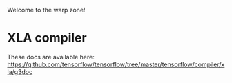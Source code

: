 Welcome to the warp zone!

# XLA compiler

These docs are available here: https://github.com/tensorflow/tensorflow/tree/master/tensorflow/compiler/xla/g3doc
